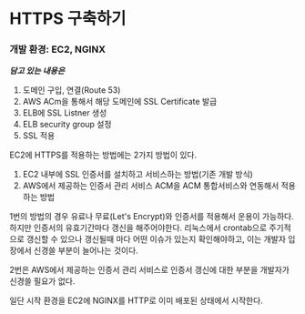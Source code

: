 # HTTPS 구축하기

### 개발 환경: EC2, NGINX

***담고 있는 내용은***

1. 도메인 구입, 연결(Route 53)
2. AWS ACm을 통해서 해당 도메인에 SSL Certificate 발급
3. ELB에 SSL Listner 생성
4. ELB security group 설정
5. SSL 적용

EC2에 HTTPS를 적용하는 방법에는 2가지 방법이 있다.
1. EC2 내부에 SSL 인증서를 설치하고 서비스하는 방법(기존 개발 방식)
2. AWS에서 제공하는 인증서 관리 서비스 ACM을 ACM 통합서비스와 연동해서 적용하는 방법

1번의 방법의 경우 유료나 무료(Let's Encrypt)와 인증서를 적용해서 운용이 가능하다.
하지만 인증서의 유효기간마다 갱신을 해주어야한다.
리눅스에서 crontab으로 주기적으로 갱신할 수 있으나 갱신될때 마다 어떤 이슈가 있는지 확인해야하고, 이는 개발자 입장에서 신경쓸 부분이 늘어나는 것이다.

2번은 AWS에서 제공하는 인증서 관리 서비스로 인증서 갱신에 대한 부분을 개발자가 신경쓸 필요가 없다.

일단 시작 환경을 EC2에 NGINX를 HTTP로 이미 배포된 상태에서 시작한다.

